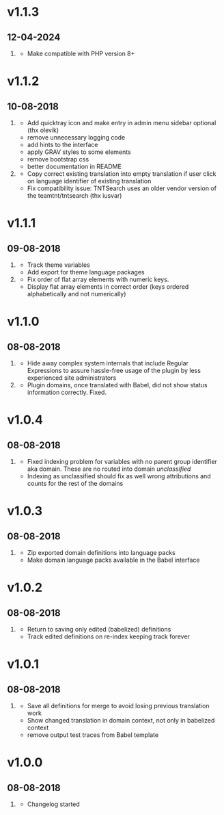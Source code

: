 # v1.1.3
## 12-04-2024

1. [](#bugfix)
    * Make compatible with PHP version 8+

# v1.1.2
## 10-08-2018

1. [](#improved)
    * Add quicktray icon and make entry in admin menu sidebar optional (thx olevik)
    * remove unnecessary logging code
    * add hints to the interface
    * apply GRAV styles to some elements
    * remove bootstrap css
    * better documentation in README
1. [](#bugfix)
    * Copy correct existing translation into empty translation if user click on language identifier of existing translation
    * Fix compatibility issue: TNTSearch uses an older vendor version of the teamtnt/tntsearch (thx iusvar)


# v1.1.1
## 09-08-2018

1. [](#new)
    * Track theme variables
    * Add export for theme language packages
1. [](#bugfix)
    * Fix order of flat array elements with numeric keys.
    * Display flat array elements in correct order (keys ordered alphabetically and not numerically)

# v1.1.0
## 08-08-2018

1. [](#new)
    * Hide away complex system internals that include Regular Expressions to assure hassle-free usage of the plugin by less experienced site administrators
1. [](#bugfix)
    * Plugin domains, once translated with Babel, did not show status information correctly. Fixed.

# v1.0.4
## 08-08-2018

1. [](#bugfix)
    * Fixed indexing problem for variables with no parent group identifier aka domain. These are no routed into domain *unclassified*
    * Indexing as unclassified should fix as well wrong attributions and counts for the rest of the domains

# v1.0.3
## 08-08-2018

1. [](#new)
    * Zip exported domain definitions into language packs
    * Make domain language packs available in the Babel interface

# v1.0.2
## 08-08-2018

1. [](#improved)
    * Return to saving only edited (babelized) definitions
    * Track edited definitions on re-index keeping track forever

# v1.0.1
## 08-08-2018

1. [](#bugfix)
    * Save all definitions for merge to avoid losing previous translation work
    * Show changed translation in domain context, not only in babelized context
    * remove output test traces from Babel template

# v1.0.0
## 08-08-2018

1. [](#new)
    * Changelog started

